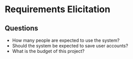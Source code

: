 # Requirements Elicitation

## Questions

- How many people are expected to use the system?
- Should the system be expected to save user accounts?
- What is the budget of this project?
